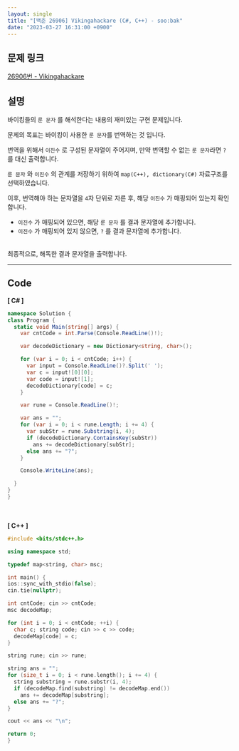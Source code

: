 ```yaml
---
layout: single
title: "[백준 26906] Vikingahackare (C#, C++) - soo:bak"
date: "2023-03-27 16:31:00 +0900"
---
```


## 문제 링크
  [26906번 - Vikingahackare](https://www.acmicpc.net/problem/26906)

## 설명
바이킹들의 `룬 문자` 를 해석한다는 내용의 재미있는 구현 문제입니다. <br>

문제의 목표는 바이킹이 사용한 `룬 문자`를 번역하는 것 입니다. <br>

번역을 위해서 `이진수` 로 구성된 문자열이 주어지며, 만약 번역할 수 없는 `룬 문자`라면 `?` 를 대신 출력합니다.

`룬 문자` 와 `이진수` 의 관계를 저장하기 위하여 `map(C++), dictionary(C#)` 자료구조를 선택하였습니다. <br>

이후, 번역해야 하는 문자열을 `4`자 단위로 자른 후, 해당 `이진수` 가 매핑되어 있는지 확인합니다. <br>

- `이진수` 가 매핑되어 있으면, 해당 `룬 문자` 를 결과 문자열에 추가합니다.
- `이진수` 가 매핑되어 있지 않으면, `?` 를 결과 문자열에 추가합니다.

<br>
최종적으로, 해독한 결과 문자열을 출력합니다. <br>

- - -

## Code
<b>[ C# ] </b>
<br>

  ```c#
namespace Solution {
  class Program {
    static void Main(string[] args) {
      var cntCode = int.Parse(Console.ReadLine()!);

      var decodeDictionary = new Dictionary<string, char>();

      for (var i = 0; i < cntCode; i++) {
        var input = Console.ReadLine()?.Split(' ');
        var c = input![0][0];
        var code = input![1];
        decodeDictionary[code] = c;
      }

      var rune = Console.ReadLine()!;

      var ans = "";
      for (var i = 0; i < rune.Length; i += 4) {
        var subStr = rune.Substring(i, 4);
        if (decodeDictionary.ContainsKey(subStr))
          ans += decodeDictionary[subStr];
        else ans += "?";
      }

      Console.WriteLine(ans);

    }
  }
}
  ```
<br><br>
<b>[ C++ ] </b>
<br>

  ```c++
#include <bits/stdc++.h>

using namespace std;

typedef map<string, char> msc;

int main() {
  ios::sync_with_stdio(false);
  cin.tie(nullptr);

  int cntCode; cin >> cntCode;
  msc decodeMap;

  for (int i = 0; i < cntCode; ++i) {
    char c; string code; cin >> c >> code;
    decodeMap[code] = c;
  }

  string rune; cin >> rune;

  string ans = "";
  for (size_t i = 0; i < rune.length(); i += 4) {
    string substring = rune.substr(i, 4);
    if (decodeMap.find(substring) != decodeMap.end())
      ans += decodeMap[substring];
    else ans += "?";
  }

  cout << ans << "\n";

  return 0;
}
  ```
